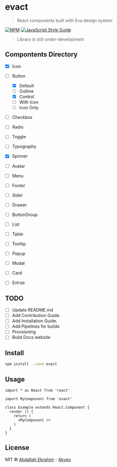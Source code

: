 # evact

> React components built with Eva design system

[![NPM](https://img.shields.io/npm/v/evact.svg)](https://www.npmjs.com/package/evact) [![JavaScript Style Guide](https://img.shields.io/badge/code_style-standard-brightgreen.svg)](https://standardjs.com)

> Library is still under-development

## Compontents Directory

- [x] Icon
- [ ] Button
  - [x] Default
  - [ ] Outline
  - [x] Control
  - [ ] With Icon
  - [ ] Icon Only
- [ ] Checkbox
- [ ] Radio
- [ ] Toggle
- [ ] Typography
- [x] Spinner
- [ ] Avatar
- [ ] Menu
- [ ] Footer
- [ ] Sider
- [ ] Drawer
- [ ] ButtonGroup
- [ ] List
- [ ] Table
- [ ] Tooltip
- [ ] Popup
- [ ] Modal
- [ ] Card
- [ ] Extras


## TODO
- [ ] Update README.md
- [ ] Add Contribution Guide.
- [ ] Add Installation Guide.
- [ ] Add Pipelines for builds
- [ ] Provsioning
- [ ] Build Docs website

## Install

```bash
npm install --save evact
```

## Usage

```tsx
import * as React from 'react'

import MyComponent from 'evact'

class Example extends React.Component {
  render () {
    return (
      <MyComponent />
    )
  }
}
```

## License

MIT © [Abdallah Ebrahim](https://github.com/AbdallahMezo) - [Akveo](https://www.akveo.com/)
